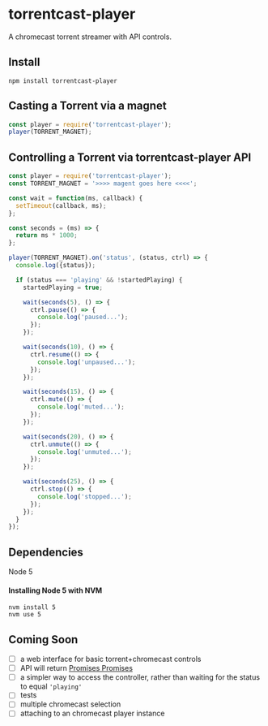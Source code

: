 # torrentcast-player
A chromecast torrent streamer with API controls.

## Install

```
npm install torrentcast-player
```

## Casting a Torrent via a magnet

```js
const player = require('torrentcast-player');
player(TORRENT_MAGNET);
```

## Controlling a Torrent via torrentcast-player API

```js
const player = require('torrentcast-player');
const TORRENT_MAGNET = '>>>> magent goes here <<<<';

const wait = function(ms, callback) {
  setTimeout(callback, ms);
};

const seconds = (ms) => {
  return ms * 1000;
};

player(TORRENT_MAGNET).on('status', (status, ctrl) => {
  console.log({status});

  if (status === 'playing' && !startedPlaying) {
    startedPlaying = true;

    wait(seconds(5), () => {
      ctrl.pause(() => {
        console.log('paused...');
      });
    });

    wait(seconds(10), () => {
      ctrl.resume(() => {
        console.log('unpaused...');
      });
    });

    wait(seconds(15), () => {
      ctrl.mute(() => {
        console.log('muted...');
      });
    });

    wait(seconds(20), () => {
      ctrl.unmute(() => {
        console.log('unmuted...');
      });
    });

    wait(seconds(25), () => {
      ctrl.stop(() => {
        console.log('stopped...');
      });
    });
  }
});
```

## Dependencies
Node 5

#### Installing Node 5 with NVM
```
nvm install 5
nvm use 5
```

## Coming Soon
* [ ] a web interface for basic torrent+chromecast controls
* [ ] API will return [Promises Promises](https://youtu.be/WBupia9oidU)
* [ ] a simpler way to access the controller, rather than waiting for the status to equal `'playing'`
* [ ] tests
* [ ] multiple chromecast selection
* [ ] attaching to an chromecast player instance
